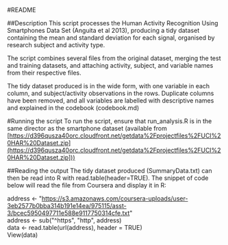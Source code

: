 #README

##Description
This script processes the Human Activity Recognition Using Smartphones Data Set (Anguita et al 2013), producing a tidy dataset containing the mean and standard deviation for each signal, organised by research subject and activity type.

The script combines several files from the original dataset, merging the test and training datasets, and attaching activity, subject, and variable names from their respective files.

The tidy dataset produced is in the wide form, with one variable in each column, and subject/activity observations in the rows.  Duplicate columns have been removed, and all variables are labelled with descriptive names and explained in the codebook (codebook.md)

#Running the script
To run the script, ensure that run_analysis.R is in the same director as the smartphone dataset (available from [https://d396qusza40orc.cloudfront.net/getdata%2Fprojectfiles%2FUCI%20HAR%20Dataset.zip](https://d396qusza40orc.cloudfront.net/getdata%2Fprojectfiles%2FUCI%20HAR%20Dataset.zip]))

##Reading the output
The tidy dataset produced (SummaryData.txt) can then be read into R with read.table(header=TRUE).  The snippet of code below will read the file from Coursera and display it in R:

address <- "https://s3.amazonaws.com/coursera-uploads/user-3eb2577b0bba314b191e14ea/975115/asst-3/bcec5950497711e588e9117750314cfe.txt"
<br/>address <- sub("^https", "http", address)
<br/>data <- read.table(url(address), header = TRUE) 
<br/>View(data)








